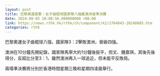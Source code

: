 ```yaml
---
layout: post
title: 巴黎奧運直擊｜女子曲棍球國家隊八強贏澳洲晉準決賽
date: 2024-08-05 18:08:56.000000000 +08:00
link: https://news.rthk.hk/rthk/ch/component/k2/1764843-20240805.htm
categories: rthk
---
```


巴黎奧運女子曲棍球八強，國家隊3：2擊敗澳洲，晉級四強。

澳洲在10分鐘先開紀錄，國家隊馬寧大約1分鐘後扳平，但文、鍾嘉琪，其後先後得分，反超比分至3：1，雖然澳洲再入一球追近，但未能平反敗局。

兩場準決賽將分別於香港時間星期三晚和星期四凌晨舉行。
